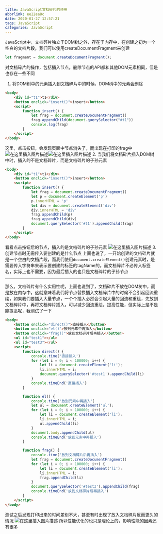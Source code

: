 ```yaml
---
title: JavaScript文档碎片的使用
abbrlink: ee22ea8c
date: 2020-01-27 12:57:21
tags: JavaScript
categories: JavaScript
---
```

JavaScript中，文档碎片独立于DOM树之外，存在于内存中，在创建之初为一个空白的文档片段，我们可以使用createDocumentFragment来创建
<!-- more -->
```javascript
let fragment = document.createDocumentFragment();
```
对文档碎片的操作，包括插入节点，删除节点的API都和其他DOM元素相同，但是也存在一些不同
1. 将DOM树中的元素插入到文档碎片中的时候，DOM树中的元素会删除
```html
<body>
    <div id="t1">t1</div>
    <button onclick="insert()">insert</button>
    <script>
        function insert() {
            let frag = document.createDocumentFragment()
            frag.appendChild(document.querySelector("#t1"))
            console.log(frag)
        }
    </script>
</body>
```
这里，点击按钮，会发现页面中节点消失了，而出现在打印的frag中
![在这里插入图片描述](https://img-blog.csdnimg.cn/20200127123806323.png)![在这里插入图片描述](https://img-blog.csdnimg.cn/20200127123844755.png?x-oss-process=image/watermark,type_ZmFuZ3poZW5naGVpdGk,shadow_10,text_aHR0cHM6Ly9ibG9nLmNzZG4ubmV0L3plbXByb2dyYW0=,size_16,color_FFFFFF,t_70)
2. 当我们将文档碎片插入DOM树中时，插入的不是文档碎片，而是文档碎片的子孙元素
```html
<body>
    <div id="t1">t1</div>
    <button onclick="insert()">insert</button>
    <script>
        function insert() {
            let frag = document.createDocumentFragment()
            let p = document.createElement('p')
            p.innerHTML = 'p'
            let div = document.createElement('div')
            div.innerHTML = 'div'
            frag.appendChild(p)
            frag.appendChild(div)
            document.querySelector('#t1').appendChild(frag)
        }
    </script>
</body>
```
看看点击按钮后的节点，插入的是文档碎片的子孙元素
![在这里插入图片描述](https://img-blog.csdnimg.cn/20200127124332779.png)
3. 创建节点时无需传入要创建的是什么节点
上面也说了，一开始创建的文档碎片就是一个空白的文档片段，而我们使用```document.createElement()```创建元素时，是需要传入字符串来表示要创建的标签的tagName的，而文档碎片不必传入标签名，实际上也不需要，因为最后插入的也只是文档碎片的子孙节点

---
那么，文档碎片有什么实用性呢，上面也说到了，文档碎片不放在DOM树中，而是放在内存中，这就意味着我们将节点替换插入文档碎片中的时候不会引起回流重绘，如果我们要插入大量节点，一个个插入必然会引起大量的回流和重绘，先放到文档碎片中，再将文档碎片插入，可以减少回流重绘，提高性能，但实际上是不是能提高呢，我测试了一下
```html
<body>
    <button onclick="direct()">直接插入</button>
    <button onclick="el()">放到元素中再插入</button>
    <button onclick="frag()">放到文档碎片后再插入</button>
    <ul id="test1"></ul>
    <ul id="test3"></ul>
    <script>
        function direct() {
            console.time('直接插入')
            for (let i = 0; i < 100000; i++) {
                let li = document.createElement('li');
                li.innerHTML = i;
                document.querySelector('#test1').appendChild(li)
            }
            console.timeEnd('直接插入')
        }

        function el() {
            console.time('放到元素中再插入')
            let ul = document.createElement('ul');
            for (let i = 0; i < 100000; i++) {
                let li = document.createElement('li');
                li.innerHTML = i;
                ul.appendChild(li)
            }
            document.body.appendChild(ul)
            console.timeEnd('放到元素中再插入')
        }

        function frag() {
            console.time('放到文档碎片后再插入')
            let frag = document.createDocumentFragment()
            for (let i = 0; i < 100000; i++) {
                let li = document.createElement('li');
                li.innerHTML = i;
                frag.appendChild(li)
            }
            document.querySelector('#test3').appendChild(frag)
            console.timeEnd('放到文档碎片后再插入')
        }
    </script>
</body>
```
测试之后发现打印出来的时间差别不大，甚至有时出现了放入文档碎片反而更久的情况
![在这里插入图片描述](https://img-blog.csdnimg.cn/20200127124817834.png)
所以性能优化的也只是理论上的，影响性能的因素还有很多